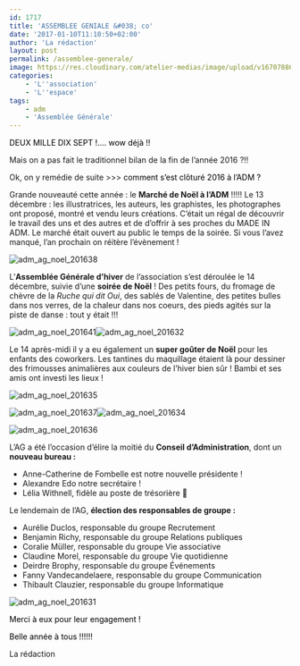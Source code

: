 ```yaml
---
id: 1717
title: 'ASSEMBLEE GENIALE &#038; co'
date: '2017-01-10T11:10:50+02:00'
author: 'La rédaction'
layout: post
permalink: /assemblee-generale/
image: https://res.cloudinary.com/atelier-medias/image/upload/v1670788665/blog/m1mdpavfxixqyngeicen.jpg
categories:
    - 'L''association'
    - 'L''espace'
tags:
    - adm
    - 'Assemblée Générale'
---
```


<span class="s1" style="color: #000000;">DEUX MILLE DIX SEPT !…. wow déjà !!</span>

<span class="s1">Mais on a pas fait le traditionnel bilan de la fin de l’année 2016 ?!!</span>

<span class="s1">Ok, on y remédie de suite &gt;&gt;&gt;<span style="color: #000000;"> comment s’est clôturé 2016 à l’ADM ?</span></span>

Grande nouveauté cette année : le **Marché de Noël à l’ADM** !!!!! Le 13 décembre : les illustratrices, les auteurs, les graphistes, les photographes ont proposé, montré et vendu leurs créations. C’était un régal de découvrir le travail des uns et des autres et de d’offrir à ses proches du MADE IN ADM. Le marché était ouvert au public le temps de la soirée. Si vous l’avez manqué, l’an prochain on réitère l’évènement !

![adm_ag_noel_201638](https://res.cloudinary.com/atelier-medias/image/upload/v1670788666/blog/l5s1vym1bmxrdcnnjvnb.jpg)

<span class="s1">L’**Assemblée Générale d’hiver** de l’association s’est déroulée le 14 décembre, suivie d’une **soirée de Noël** ! Des petits fours, du fromage de chèvre de la *Ruche qui dit Oui*, des sablés de Valentine, des petites bulles dans nos verres, de la chaleur dans nos coeurs, des pieds agités sur la piste de danse : tout y était !!!</span>

![adm_ag_noel_201641](https://res.cloudinary.com/atelier-medias/image/upload/v1670788668/blog/pyuzmij1hndhejrpxqfl.jpg)![adm_ag_noel_201632](https://res.cloudinary.com/atelier-medias/image/upload/v1670791248/blog/bjiegklwvl0w1pihutef.jpg)

<span class="s1">Le 14 après-midi il y a eu également un **super goûter de Noël** pour les enfants des coworkers. Les tantines du maquillage étaient là pour dessiner des frimousses animalières aux couleurs de l’hiver bien sûr ! Bambi et ses amis ont investi les lieux !</span>

![adm_ag_noel_201635](https://res.cloudinary.com/atelier-medias/image/upload/v1670788665/blog/m1mdpavfxixqyngeicen.jpg)

![adm_ag_noel_201637](https://res.cloudinary.com/atelier-medias/image/upload/v1670788670/blog/r2hwd5uakutqzzdyb6ld.jpg)![adm_ag_noel_201634](https://res.cloudinary.com/atelier-medias/image/upload/v1670791250/blog/sbi0eqlssiwxubdwzqbx.jpg)

![adm_ag_noel_201636](https://res.cloudinary.com/atelier-medias/image/upload/v1670788671/blog/cyruoliixxw0bedeojhe.jpg)

<span class="s1">L’AG a été l’occasion d’élire la moitié du **Conseil d’Administration**, dont un **nouveau bureau :**</span>

- <span class="s1">Anne-Catherine de Fombelle est notre nouvelle présidente !</span>
- <span class="s1">Alexandre Edo notre secrétaire !</span>
- <span class="s1">Lélia Withnell, fidèle au poste de trésorière 🙂</span>

Le lendemain de l’AG, **élection des responsables de groupe :**

- Aurélie Duclos, responsable du groupe Recrutement
- Benjamin Richy, responsable du groupe Relations publiques
- Coralie Müller, responsable du groupe Vie associative
- Claudine Morel, responsable du groupe Vie quotidienne
- Deirdre Brophy, responsable du groupe Événements
- Fanny Vandecandelaere, responsable du groupe Communication
- Thibault Clauzier, responsable du groupe Informatique

![adm_ag_noel_201631](https://res.cloudinary.com/atelier-medias/image/upload/v1670788673/blog/aomxuhas5xoeahih2poj.jpg)

<span class="s1" style="color: #000000;">Merci à eux pour leur engagement !</span>

<span class="s1" style="color: #000000;">Belle année à tous !!!!!!</span>

<span class="s1">La rédaction</span>
